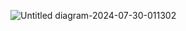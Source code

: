 ![Untitled diagram-2024-07-30-011302](https://github.com/user-attachments/assets/a5e0d331-d0c3-4413-b27c-33a5e48285c3)
